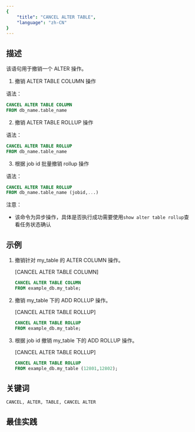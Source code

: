 ```yaml
---
{
    "title": "CANCEL ALTER TABLE",
    "language": "zh-CN"
}
---
```


<!--
Licensed to the Apache Software Foundation (ASF) under one
or more contributor license agreements.  See the NOTICE file
distributed with this work for additional information
regarding copyright ownership.  The ASF licenses this file
to you under the Apache License, Version 2.0 (the
"License"); you may not use this file except in compliance
with the License.  You may obtain a copy of the License at

  http://www.apache.org/licenses/LICENSE-2.0

Unless required by applicable law or agreed to in writing,
software distributed under the License is distributed on an
"AS IS" BASIS, WITHOUT WARRANTIES OR CONDITIONS OF ANY
KIND, either express or implied.  See the License for the
specific language governing permissions and limitations
under the License.
-->



## 描述

该语句用于撤销一个 ALTER 操作。

1. 撤销 ALTER TABLE COLUMN 操作

语法：

```sql
CANCEL ALTER TABLE COLUMN
FROM db_name.table_name
```

2. 撤销 ALTER TABLE ROLLUP 操作

语法：

```sql
CANCEL ALTER TABLE ROLLUP
FROM db_name.table_name
```

3. 根据 job id 批量撤销 rollup 操作

语法：


```sql
CANCEL ALTER TABLE ROLLUP
FROM db_name.table_name (jobid,...)
```

注意：

- 该命令为异步操作，具体是否执行成功需要使用`show alter table rollup`查看任务状态确认


## 示例

1. 撤销针对 my_table 的 ALTER COLUMN 操作。

   [CANCEL ALTER TABLE COLUMN]

    ```sql
    CANCEL ALTER TABLE COLUMN
    FROM example_db.my_table;
    ```

1. 撤销 my_table 下的 ADD ROLLUP 操作。

   [CANCEL ALTER TABLE ROLLUP]

    ```sql
    CANCEL ALTER TABLE ROLLUP
    FROM example_db.my_table;
    ```

1. 根据 job id 撤销 my_table 下的 ADD ROLLUP 操作。

   [CANCEL ALTER TABLE ROLLUP]

    ```sql
    CANCEL ALTER TABLE ROLLUP
    FROM example_db.my_table (12801,12802);
    ```

## 关键词

    CANCEL, ALTER, TABLE, CANCEL ALTER

## 最佳实践

